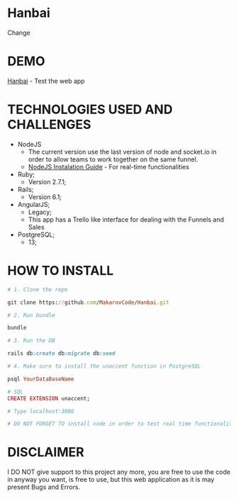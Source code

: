 # Hanbai
Change

# DEMO
[Hanbai](https://hanbai.geekoi.com) - Test the web app


# TECHNOLOGIES USED AND CHALLENGES
* NodeJS
    * The current version use the last version of node and socket.io in order to allow teams to work together on the same funnel.
    * [NodeJS Instalation Guide](https://nodejs.dev/learn/how-to-install-nodejs/) - For real-time functionalities
* Ruby;
    * Version 2.7.1;
* Rails;
    * Version 6.1;
* AngularJS;
    * Legacy;
    * This app has a Trello like interface for dealing with the Funnels and Sales
* PostgreSQL;
    * 13;


# HOW TO INSTALL

```ruby
# 1. Clone the repo

git clone https://github.com/MakarovCode/Hanbai.git

# 2. Run bundle

bundle

# 3. Run the DB

rails db:create db:migrate db:seed

# 4. Make sure to install the unaccent function in PostgreSQL

psql YourDataBaseName

# SQL
CREATE EXTENSION unaccent;

# Type localhost:3000

# DO NOT FORGET TO install node in order to test real time functionalities
```

# DISCLAIMER
I DO NOT give support to this project any more, you are free to use the code in anyway you want, is free to use, but this web application as it is may present Bugs and Errors.
